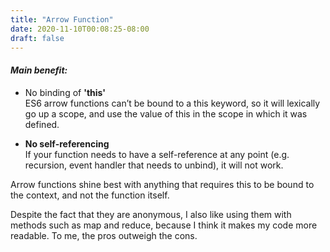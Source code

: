 ```yaml
---
title: "Arrow Function"
date: 2020-11-10T00:08:25-08:00
draft: false
---
```


#### *Main benefit:* 

- No binding of **'this'**  
ES6 arrow functions can’t be bound to a this keyword, so it will lexically go up a scope, and use the value of this in the scope in which it was defined.

- **No self-referencing**  
If your function needs to have a self-reference at any point (e.g. recursion, event handler that needs to unbind), it will not work.

Arrow functions shine best with anything that requires this to be bound to the context, and not the function itself.  

Despite the fact that they are anonymous, I also like using them with methods such as map and reduce, because I think it makes my code more readable. To me, the pros outweigh the cons.